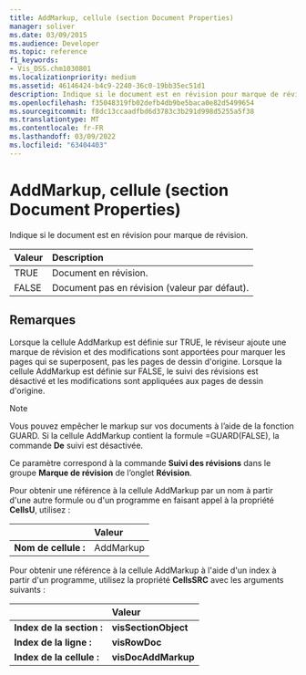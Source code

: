 ```yaml
---
title: AddMarkup, cellule (section Document Properties)
manager: soliver
ms.date: 03/09/2015
ms.audience: Developer
ms.topic: reference
f1_keywords:
- Vis_DSS.chm1030801
ms.localizationpriority: medium
ms.assetid: 46146424-b4c9-2240-36c0-19bb35ec51d1
description: Indique si le document est en révision pour marque de révision.
ms.openlocfilehash: f35048319fb02defb4db9be5baca0e82d5499654
ms.sourcegitcommit: f8dc13ccaadfbd6d3783c3b291d998d5255a5f38
ms.translationtype: MT
ms.contentlocale: fr-FR
ms.lasthandoff: 03/09/2022
ms.locfileid: "63404403"
---
```

# <a name="addmarkup-cell-document-properties-section"></a>AddMarkup, cellule (section Document Properties)

Indique si le document est en révision pour marque de révision.
  
|**Valeur**|**Description**|
|:-----|:-----|
|TRUE  <br/> |Document en révision. |
|FALSE  <br/> |Document pas en révision (valeur par défaut). |
   
## <a name="remarks"></a>Remarques

Lorsque la cellule AddMarkup est définie sur TRUE, le réviseur ajoute une marque de révision et des modifications sont apportées pour marquer les pages qui se superposent, pas les pages de dessin d'origine. Lorsque la cellule AddMarkup est définie sur FALSE, le suivi des révisions est désactivé et les modifications sont appliquées aux pages de dessin d'origine.
  
> [!NOTE]
> Vous pouvez empêcher le markup sur vos documents à l’aide de la fonction GUARD. Si la cellule AddMarkup contient la formule =GUARD(FALSE), la commande **De** suivi est désactivée. 
  
Ce paramètre correspond à la commande **Suivi des révisions** dans le groupe **Marque de révision** de l’onglet **Révision**. 
  
Pour obtenir une référence à la cellule AddMarkup par un nom à partir d'une autre formule ou d'un programme en faisant appel à la propriété **CellsU**, utilisez : 
  
||Valeur |
|:-----|:-----|
|**Nom de cellule :**  <br/> |AddMarkup  <br/> |
   
Pour obtenir une référence à la cellule AddMarkup à l'aide d'un index à partir d'un programme, utilisez la propriété **CellsSRC** avec les arguments suivants : 
  
||Valeur |
|:-----|:-----|
|**Index de la section :**  <br/> |**visSectionObject** <br/> |
|**Index de la ligne :**  <br/> |**visRowDoc** <br/> |
|**Index de la cellule :**  <br/> |**visDocAddMarkup** <br/> |
   

